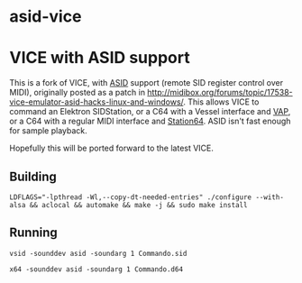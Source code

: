 # asid-vice
VICE with ASID support
======================

This is a fork of VICE, with [ASID](http://paulus.kapsi.fi/asid_protocol.txt) support (remote SID register control over MIDI),
originally posted as a patch in http://midibox.org/forums/topic/17538-vice-emulator-asid-hacks-linux-and-windows/.
This allows VICE to command an Elektron SIDStation, or a C64 with a Vessel interface and [VAP](https://github.com/anarkiwi/vap),
or a C64 with a regular MIDI interface and [Station64](https://csdb.dk/release/?id=142049).  ASID isn't fast enough for sample playback.

Hopefully this will be ported forward to the latest VICE.

## Building

```
LDFLAGS="-lpthread -Wl,--copy-dt-needed-entries" ./configure --with-alsa && aclocal && automake && make -j && sudo make install
```

## Running

```
vsid -sounddev asid -soundarg 1 Commando.sid
```

```
x64 -sounddev asid -soundarg 1 Commando.d64
```

